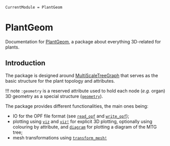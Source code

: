 ```@meta
CurrentModule = PlantGeom
```

# PlantGeom

Documentation for [PlantGeom](https://github.com/VEZY/PlantGeom.jl), a package about everything 3D-related for plants.

## Introduction

The package is designed around [MultiScaleTreeGraph](https://github.com/VEZY/MultiScaleTreeGraph.jl) that serves as the basic structure for the plant topology and attributes.

!!! note
    `:geometry` is a reserved attribute used to hold each node (*e.g.* organ) 3D geometry as a special structure ([`geometry`](@ref)).

The package provides different functionalities, the main ones being:

- IO for the OPF file format (see [`read_opf`](@ref) and [`write_opf`](@ref));
- plotting using [`viz`](@ref) and [`viz!`](@ref) for explicit 3D plotting, optionally using colouring by attribute, and [`diagram`](@ref) for plotting a diagram of the MTG tree;
- mesh transformations using [`transform_mesh!`](@ref)
